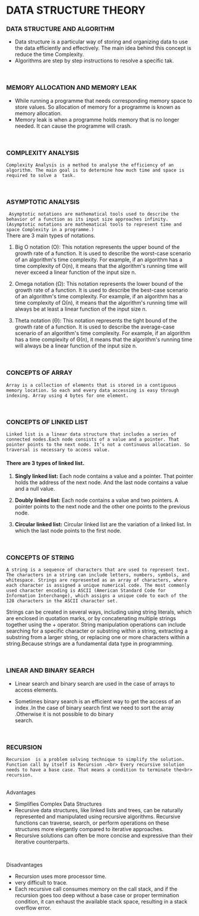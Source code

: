             
# DATA STRUCTURE THEORY 

### DATA STRUCTURE AND ALGORITHM

* Data structure is a particular way of storing and organizing data to use the data efficiently and effectively. The main idea behind this concept is reduce the time Complexity.
* Algorithms are step by step instructions to resolve a specific tak.

<br>

### MEMORY ALLOCATION AND MEMORY LEAK

 * While running a programme that needs corresponding memory space to store values. So allocation of memory for a programme is known as memory allocation. 
 * Memory leak is when a programme holds memory that is no longer needed. It can cause the programme will crash.

<br>

### COMPLEXITY ANALYSIS

```Complexity Analysis is a method to analyse the efficiency of an algorithm. The main goal is to determine how much time and space is required to solve a  task.```

<br>

### ASYMPTOTIC ANALYSIS

``` Asymptotic notations are mathematical tools used to describe the behavior of a function as its input size approaches infinity. (Asymptotic notations are mathematical tools to represent time and space Complexity in a programme.)``` 
<br>
There are 3 main types of notations.

1. Big O notation (O):
 This notation represents the upper bound of the growth rate of a function. It is used to 
 describe the worst-case scenario of an algorithm's time complexity. For example, if an algorithm
 has a time complexity of O(n), it means that the algorithm's running time will never exceed a 
 linear function of the input size n.

2. Omega notation (Ω): This notation represents the lower bound of the growth rate of a function. 
 It is used to describe the best-case scenario of an algorithm's time complexity. For example, 
 if an algorithm has a time complexity of Ω(n), it means that the algorithm's running time will 
 always be at least a linear function of the input size n.

3. Theta notation (Θ):
 This notation represents the tight bound of the growth rate of a function. It is used to describe
 the average-case scenario of an algorithm's time complexity. For example, if an algorithm has a 
 time complexity of Θ(n), it means that the algorithm's running time will always be a linear function
 of the input size n.

<br>

### CONCEPTS OF ARRAY

```Array is a collection of elements that is stored in a contiguous memory location. So each and every data accessing is easy through indexing. Array using 4 bytes for one element.```

<br>

### CONCEPTS OF LINKED LIST

```Linked list is a linear data structure that includes a series of connected nodes.Each node consists of a value and a pointer. That pointer points to the next node. It’s not a continuous allocation. So traversal is necessary to access value.```

#### **There are 3 types of linked list.**

1. **Singly linked list:**
  Each node contains a value and  a pointer. That pointer holds the address of the next node.
And the last node contains a value and a null value.

2. **Doubly linked list:**
  Each node contains a value and two pointers. A pointer points to the next node and the other one 
points to the previous node.

3. **Circular linked list:**
  Circular linked list are the variation of a linked list. In which the last node points to the first
node.

<br>

### CONCEPTS OF STRING

```A string is a sequence of characters that are used to represent text. The characters in a string can include letters, numbers, symbols, and whitespace. Strings are represented as an array of characters, where each character is assigned a unique numerical code. The most commonly used character encoding is ASCII (American Standard Code for Information Interchange), which assigns a unique code to each of the 128 characters in the ASCII character set.```

Strings can be created in several ways, including using string literals, which are enclosed in quotation marks, 
or by concatenating multiple strings together using the + operator. String manipulation operations can include 
searching for a specific character or substring within a string, extracting a substring from a larger string, or
replacing one or more characters within a string.Because strings are a fundamental data type in programming.


<br>

### LINEAR AND BINARY SEARCH

 * Linear search and binary search are used in the case of arrays to access elements. 

 * Sometimes binary search is an efficient way to get the access of an index .In the case
of binary search first we need to sort the array .Otherwise it is not possible to do binary  
search.

<br>

### RECURSION

```Recursion  is a problem solving technique to simplify the solution. Function call by itself is Recursion .<br> Every recursive solution needs to have a base case. That means a condition to terminate the<br> recursion.```

<br>
Advantages

 * Simplifies Complex Data Structures
 * Recursive data structures, like linked lists and trees, can be naturally represented and manipulated using recursive algorithms. Recursive functions can traverse, search, or perform operations on these structures more elegantly compared to iterative approaches.
 * Recursive solutions can often be more concise and expressive than their iterative counterparts. 
<br>

Disadvantages
* Recursion uses more processor time.
* very difficult to trace.
* Each recursive call consumes memory on the call stack, and if the recursion goes too deep without a base case or proper termination condition, it can exhaust the available stack space, resulting in a stack overflow error.